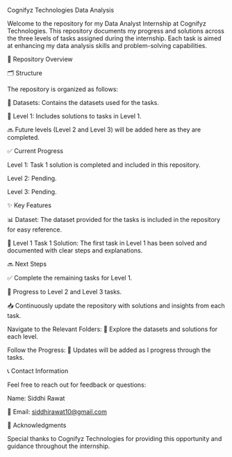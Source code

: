 Cognifyz Technologies Data Analysis


Welcome to the repository for my Data Analyst Internship at Cognifyz Technologies. This repository documents my progress and solutions across the three levels of tasks assigned during the internship. Each task is aimed at enhancing my data analysis skills and problem-solving capabilities.

📂 Repository Overview

🗂️ Structure

The repository is organized as follows:

📁 Datasets: Contains the datasets used for the tasks.

📄 Level 1: Includes solutions to tasks in Level 1.

🔜 Future levels (Level 2 and Level 3) will be added here as they are completed.

✅ Current Progress

Level 1: Task 1 solution is completed and included in this repository.

Level 2: Pending.

Level 3: Pending.

✨ Key Features

📊 Dataset: The dataset provided for the tasks is included in the repository for easy reference.

📝 Level 1 Task 1 Solution: The first task in Level 1 has been solved and documented with clear steps and explanations.

🔜 Next Steps

✅ Complete the remaining tasks for Level 1.

🔄 Progress to Level 2 and Level 3 tasks.

📥 Continuously update the repository with solutions and insights from each task.

Navigate to the Relevant Folders: 📂 Explore the datasets and solutions for each level.

Follow the Progress: 🚀 Updates will be added as I progress through the tasks.

📞 Contact Information

Feel free to reach out for feedback or questions:

Name: Siddhi Rawat

📧 Email: siddhirawat10@gmail.com

🙏 Acknowledgments

Special thanks to Cognifyz Technologies for providing this opportunity and guidance throughout the internship.
